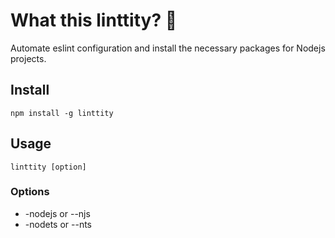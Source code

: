 # What this linttity? 🤔
Automate eslint configuration and install the necessary packages for Nodejs projects.

## Install
```
npm install -g linttity
```
## Usage
```
linttity [option]
```
### Options
 - -nodejs or --njs
 - -nodets or --nts